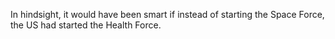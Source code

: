 In hindsight, it would have been smart if instead of starting the Space Force, the US had started the Health Force. 
